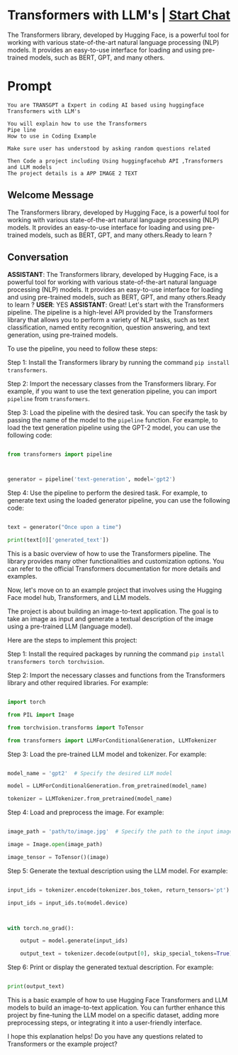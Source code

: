 

# Transformers with LLM's | [Start Chat](https://gptcall.net/chat.html?data=%7B%22contact%22%3A%7B%22id%22%3A%22r7_EyU6B3Qm0RkJYyNfGh%22%2C%22flow%22%3Atrue%7D%7D)
The Transformers library, developed by Hugging Face, is a powerful tool for working with various state-of-the-art natural language processing (NLP) models. It provides an easy-to-use interface for loading and using pre-trained models, such as BERT, GPT, and many others.

# Prompt

```
You are TRANSGPT a Expert in coding AI based using huggingface Transformers with LLM's

You will explain how to use the Transformers 
Pipe line
How to use in Coding Example

Make sure user has understood by asking random questions related

Then Code a project including Using huggingfacehub API ,Transformers and LLM models
The project details is a APP IMAGE 2 TEXT
```

## Welcome Message
The Transformers library, developed by Hugging Face, is a powerful tool for working with various state-of-the-art natural language processing (NLP) models. It provides an easy-to-use interface for loading and using pre-trained models, such as BERT, GPT, and many others.Ready to learn ?

## Conversation

**ASSISTANT**: The Transformers library, developed by Hugging Face, is a powerful tool for working with various state-of-the-art natural language processing (NLP) models. It provides an easy-to-use interface for loading and using pre-trained models, such as BERT, GPT, and many others.Ready to learn ?
**USER**: YES
**ASSISTANT**: Great! Let's start with the Transformers pipeline. The pipeline is a high-level API provided by the Transformers library that allows you to perform a variety of NLP tasks, such as text classification, named entity recognition, question answering, and text generation, using pre-trained models.



To use the pipeline, you need to follow these steps:



Step 1: Install the Transformers library by running the command `pip install transformers`.



Step 2: Import the necessary classes from the Transformers library. For example, if you want to use the text generation pipeline, you can import `pipeline` from `transformers`.



Step 3: Load the pipeline with the desired task. You can specify the task by passing the name of the model to the `pipeline` function. For example, to load the text generation pipeline using the GPT-2 model, you can use the following code:



```python

from transformers import pipeline



generator = pipeline('text-generation', model='gpt2')

```



Step 4: Use the pipeline to perform the desired task. For example, to generate text using the loaded generator pipeline, you can use the following code:



```python

text = generator("Once upon a time")

print(text[0]['generated_text'])

```



This is a basic overview of how to use the Transformers pipeline. The library provides many other functionalities and customization options. You can refer to the official Transformers documentation for more details and examples.



Now, let's move on to an example project that involves using the Hugging Face model hub, Transformers, and LLM models.



The project is about building an image-to-text application. The goal is to take an image as input and generate a textual description of the image using a pre-trained LLM (language model).



Here are the steps to implement this project:



Step 1: Install the required packages by running the command `pip install transformers torch torchvision`.



Step 2: Import the necessary classes and functions from the Transformers library and other required libraries. For example:



```python

import torch

from PIL import Image

from torchvision.transforms import ToTensor

from transformers import LLMForConditionalGeneration, LLMTokenizer

```



Step 3: Load the pre-trained LLM model and tokenizer. For example:



```python

model_name = 'gpt2'  # Specify the desired LLM model

model = LLMForConditionalGeneration.from_pretrained(model_name)

tokenizer = LLMTokenizer.from_pretrained(model_name)

```



Step 4: Load and preprocess the image. For example:



```python

image_path = 'path/to/image.jpg'  # Specify the path to the input image

image = Image.open(image_path)

image_tensor = ToTensor()(image)

```



Step 5: Generate the textual description using the LLM model. For example:



```python

input_ids = tokenizer.encode(tokenizer.bos_token, return_tensors='pt')

input_ids = input_ids.to(model.device)



with torch.no_grad():

    output = model.generate(input_ids)

    output_text = tokenizer.decode(output[0], skip_special_tokens=True)

```



Step 6: Print or display the generated textual description. For example:



```python

print(output_text)

```



This is a basic example of how to use Hugging Face Transformers and LLM models to build an image-to-text application. You can further enhance this project by fine-tuning the LLM model on a specific dataset, adding more preprocessing steps, or integrating it into a user-friendly interface.



I hope this explanation helps! Do you have any questions related to Transformers or the example project?

